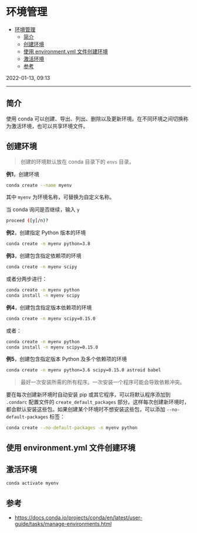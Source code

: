 # 环境管理

- [环境管理](#环境管理)
  - [简介](#简介)
  - [创建环境](#创建环境)
  - [使用 environment.yml 文件创建环境](#使用-environmentyml-文件创建环境)
  - [激活环境](#激活环境)
  - [参考](#参考)

2022-01-13, 09:13
***

## 简介

使用 conda 可以创建、导出、列出、删除以及更新环境。在不同环境之间切换称为激活环境，也可以共享环境文件。

## 创建环境

> 创建的环境默认放在 conda 目录下的 `envs` 目录。

**例1**，创建环境

```sh
conda create --name myenv
```

其中 `myenv` 为环境名称，可替换为自定义名称。

当 conda 询问是否继续，输入 `y`

```sh
proceed ([y]/n)?
```

**例2**，创建指定 Python 版本的环境

```sh
conda create -n myenv python=3.8
```

**例3**，创建包含指定依赖项的环境

```sh
conda create -n myenv scipy
```

或者分两步进行：

```sh
conda create -n myenv python
conda install -n myenv scipy
```

**例4**，创建包含指定版本依赖项的环境

```sh
conda create -n myenv scipy=0.15.0
```

或者：

```bash
conda create -n myenv python
conda install -n myenv scipy=0.15.0
```

**例5**，创建包含指定版本 Python 及多个依赖项的环境

```sh
conda create -n myenv python=3.6 scipy=0.15.0 astroid babel
```

> 最好一次安装所需的所有程序。一次安装一个程序可能会导致依赖冲突。

要在每次创建新环境时自动安装 pip 或其它程序，可以将默认程序添加到 `.condarc` 配置文件的 `create_default_packages` 部分。这样每次创建新环境时，都会默认安装这些包。如果创建某个环境时不想安装这些包，可以添加 `--no-default-packages` 标签：

```sh
conda create --no-default-packages -n myenv python
```

## 使用 environment.yml 文件创建环境

## 激活环境

```sh
conda activate myenv
```

## 参考

- https://docs.conda.io/projects/conda/en/latest/user-guide/tasks/manage-environments.html
